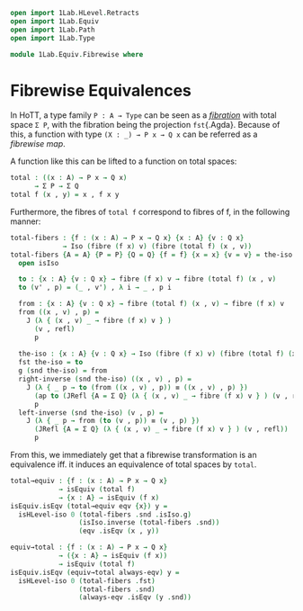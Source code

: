 ```agda
open import 1Lab.HLevel.Retracts
open import 1Lab.Equiv
open import 1Lab.Path
open import 1Lab.Type

module 1Lab.Equiv.Fibrewise where
```

# Fibrewise Equivalences

In HoTT, a type family `P : A → Type` can be seen as a [_fibration_]
with total space `Σ P`, with the fibration being the projection
`fst`{.Agda}. Because of this, a function with type `(X : _) → P x → Q
x` can be referred as a _fibrewise map_.

[_fibration_]: https://ncatlab.org/nlab/show/fibration

A function like this can be lifted to a function on total spaces:

<!--
```
private variable
  ℓ : Level
  A B : Type ℓ
  P Q : A → Type ℓ
```
-->

```agda
total : ((x : A) → P x → Q x)
      → Σ P → Σ Q
total f (x , y) = x , f x y
```

Furthermore, the fibres of `total f` correspond to fibres of f, in the
following manner:

```agda
total-fibers : {f : (x : A) → P x → Q x} {x : A} {v : Q x}
             → Iso (fibre (f x) v) (fibre (total f) (x , v))
total-fibers {A = A} {P = P} {Q = Q} {f = f} {x = x} {v = v} = the-iso where
  open isIso

  to : {x : A} {v : Q x} → fibre (f x) v → fibre (total f) (x , v)
  to (v' , p) = (_ , v') , λ i → _ , p i

  from : {x : A} {v : Q x} → fibre (total f) (x , v) → fibre (f x) v
  from ((x , v) , p) =
    J (λ { (x , v) _ → fibre (f x) v } )
      (v , refl)
      p
  
  the-iso : {x : A} {v : Q x} → Iso (fibre (f x) v) (fibre (total f) (x , v))
  fst the-iso = to
  g (snd the-iso) = from
  right-inverse (snd the-iso) ((x , v) , p) =
    J (λ { _ p → to (from ((x , v) , p)) ≡ ((x , v) , p) })
      (ap to (JRefl {A = Σ Q} (λ { (x , v) _ → fibre (f x) v } ) (v , refl)))
      p
  left-inverse (snd the-iso) (v , p) =
    J (λ { _ p → from (to (v , p)) ≡ (v , p) })
      (JRefl {A = Σ Q} (λ { (x , v) _ → fibre (f x) v } ) (v , refl))
      p
```

From this, we immediately get that a fibrewise transformation is an
equivalence iff. it induces an equivalence of total spaces by `total`.

```agda
total→equiv : {f : (x : A) → P x → Q x}
            → isEquiv (total f)
            → {x : A} → isEquiv (f x)
isEquiv.isEqv (total→equiv eqv {x}) y =
  isHLevel-iso 0 (total-fibers .snd .isIso.g)
                 (isIso.inverse (total-fibers .snd))
                 (eqv .isEqv (x , y))

equiv→total : {f : (x : A) → P x → Q x}
            → ({x : A} → isEquiv (f x))
            → isEquiv (total f)
isEquiv.isEqv (equiv→total always-eqv) y =
  isHLevel-iso 0 (total-fibers .fst)
                 (total-fibers .snd)
                 (always-eqv .isEqv (y .snd))
```
